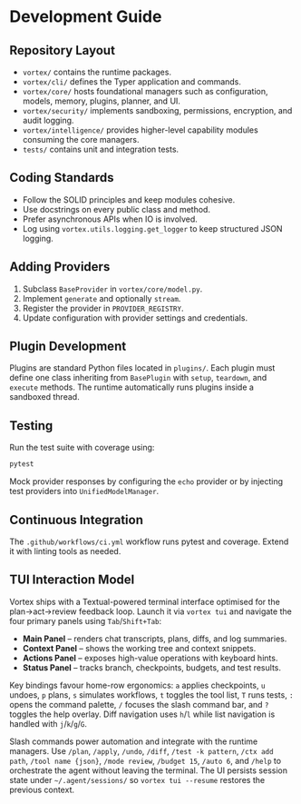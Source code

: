 # Development Guide

## Repository Layout

- `vortex/` contains the runtime packages.
- `vortex/cli/` defines the Typer application and commands.
- `vortex/core/` hosts foundational managers such as configuration, models,
  memory, plugins, planner, and UI.
- `vortex/security/` implements sandboxing, permissions, encryption, and audit
  logging.
- `vortex/intelligence/` provides higher-level capability modules consuming the
  core managers.
- `tests/` contains unit and integration tests.

## Coding Standards

- Follow the SOLID principles and keep modules cohesive.
- Use docstrings on every public class and method.
- Prefer asynchronous APIs when IO is involved.
- Log using `vortex.utils.logging.get_logger` to keep structured JSON logging.

## Adding Providers

1. Subclass `BaseProvider` in `vortex/core/model.py`.
2. Implement `generate` and optionally `stream`.
3. Register the provider in `PROVIDER_REGISTRY`.
4. Update configuration with provider settings and credentials.

## Plugin Development

Plugins are standard Python files located in `plugins/`. Each plugin must define
one class inheriting from `BasePlugin` with `setup`, `teardown`, and `execute`
methods. The runtime automatically runs plugins inside a sandboxed thread.

## Testing

Run the test suite with coverage using:

```bash
pytest
```

Mock provider responses by configuring the `echo` provider or by injecting test
providers into `UnifiedModelManager`.

## Continuous Integration

The `.github/workflows/ci.yml` workflow runs pytest and coverage. Extend it with
linting tools as needed.

## TUI Interaction Model

Vortex ships with a Textual-powered terminal interface optimised for the
plan→act→review feedback loop. Launch it via `vortex tui` and navigate the four
primary panels using `Tab`/`Shift+Tab`:

- **Main Panel** – renders chat transcripts, plans, diffs, and log summaries.
- **Context Panel** – shows the working tree and context snippets.
- **Actions Panel** – exposes high-value operations with keyboard hints.
- **Status Panel** – tracks branch, checkpoints, budgets, and test results.

Key bindings favour home-row ergonomics: `a` applies checkpoints, `u` undoes,
`p` plans, `s` simulates workflows, `t` toggles the tool list, `T` runs tests,
`:` opens the command palette, `/` focuses the slash command bar, and `?`
toggles the help overlay. Diff navigation uses `h`/`l` while list navigation is
handled with `j`/`k`/`g`/`G`.

Slash commands power automation and integrate with the runtime managers. Use
`/plan`, `/apply`, `/undo`, `/diff`, `/test -k pattern`, `/ctx add path`, `/tool
name {json}`, `/mode review`, `/budget 15`, `/auto 6`, and `/help` to orchestrate
the agent without leaving the terminal. The UI persists session state under
`~/.agent/sessions/` so `vortex tui --resume` restores the previous context.

